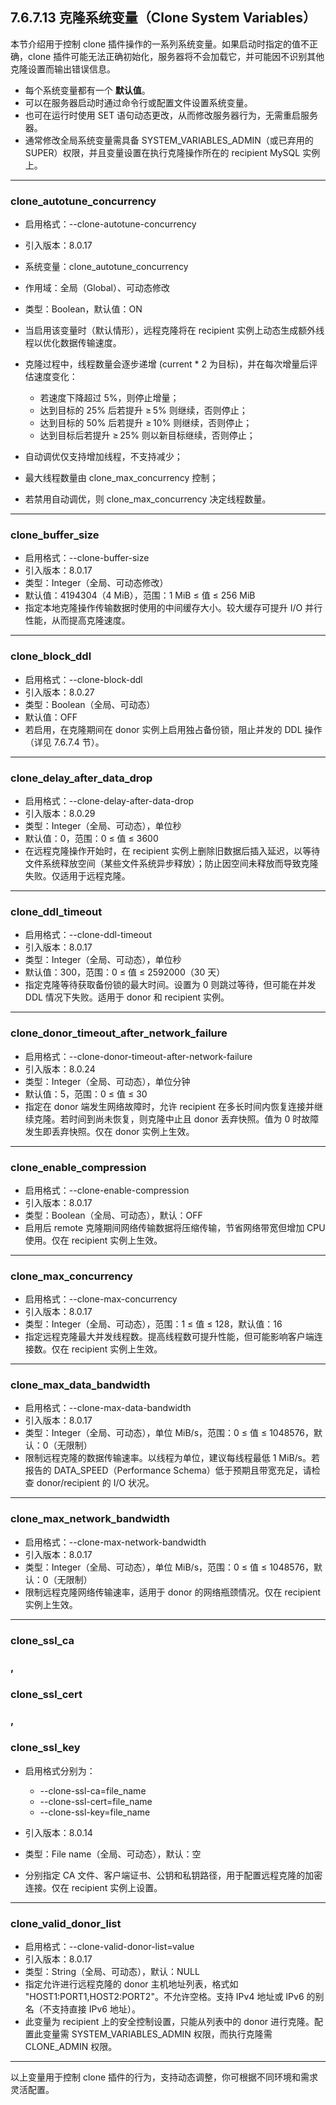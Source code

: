 

## **7.6.7.13 克隆系统变量（Clone System Variables）**





本节介绍用于控制 clone 插件操作的一系列系统变量。如果启动时指定的值不正确，clone 插件可能无法正确初始化，服务器将不会加载它，并可能因不识别其他克隆设置而输出错误信息。



- 每个系统变量都有一个 **默认值**。
- 可以在服务器启动时通过命令行或配置文件设置系统变量。
- 也可在运行时使用 SET 语句动态更改，从而修改服务器行为，无需重启服务器。
- 通常修改全局系统变量需具备 SYSTEM_VARIABLES_ADMIN（或已弃用的 SUPER）权限，并且变量设置在执行克隆操作所在的 recipient MySQL 实例上。





------





### **clone_autotune_concurrency**





- 启用格式：--clone-autotune-concurrency

- 引入版本：8.0.17

- 系统变量：clone_autotune_concurrency

- 作用域：全局（Global）、可动态修改

- 类型：Boolean，默认值：ON

- 当启用该变量时（默认情形），远程克隆将在 recipient 实例上动态生成额外线程以优化数据传输速度。

- 克隆过程中，线程数量会逐步递增 (current * 2 为目标)，并在每次增量后评估速度变化：

  

  - 若速度下降超过 5%，则停止增量；
  - 达到目标的 25% 后若提升 ≥ 5% 则继续，否则停止；
  - 达到目标的 50% 后若提升 ≥ 10% 则继续，否则停止；
  - 达到目标后若提升 ≥ 25% 则以新目标继续，否则停止；

  

- 自动调优仅支持增加线程，不支持减少；

- 最大线程数量由 clone_max_concurrency 控制；

- 若禁用自动调优，则 clone_max_concurrency 决定线程数量。





------





### **clone_buffer_size**





- 启用格式：--clone-buffer-size
- 引入版本：8.0.17
- 类型：Integer（全局、可动态修改）
- 默认值：4194304（4 MiB），范围：1 MiB ≤ 值 ≤ 256 MiB
- 指定本地克隆操作传输数据时使用的中间缓存大小。较大缓存可提升 I/O 并行性能，从而提高克隆速度。





------





### **clone_block_ddl**





- 启用格式：--clone-block-ddl
- 引入版本：8.0.27
- 类型：Boolean（全局、可动态）
- 默认值：OFF
- 若启用，在克隆期间在 donor 实例上启用独占备份锁，阻止并发的 DDL 操作（详见 7.6.7.4 节）。





------





### **clone_delay_after_data_drop**





- 启用格式：--clone-delay-after-data-drop
- 引入版本：8.0.29
- 类型：Integer（全局、可动态），单位秒
- 默认值：0，范围：0 ≤ 值 ≤ 3600
- 在远程克隆操作开始时，在 recipient 实例上删除旧数据后插入延迟，以等待文件系统释放空间（某些文件系统异步释放）；防止因空间未释放而导致克隆失败。仅适用于远程克隆。





------





### **clone_ddl_timeout**





- 启用格式：--clone-ddl-timeout
- 引入版本：8.0.17
- 类型：Integer（全局、可动态），单位秒
- 默认值：300，范围：0 ≤ 值 ≤ 2592000（30 天）
- 指定克隆等待获取备份锁的最大时间。设置为 0 则跳过等待，但可能在并发 DDL 情况下失败。适用于 donor 和 recipient 实例。





------





### **clone_donor_timeout_after_network_failure**





- 启用格式：--clone-donor-timeout-after-network-failure
- 引入版本：8.0.24
- 类型：Integer（全局、可动态），单位分钟
- 默认值：5，范围：0 ≤ 值 ≤ 30
- 指定在 donor 端发生网络故障时，允许 recipient 在多长时间内恢复连接并继续克隆。若时间到尚未恢复，则克隆中止且 donor 丢弃快照。值为 0 时故障发生即丢弃快照。仅在 donor 实例上生效。





------





### **clone_enable_compression**





- 启用格式：--clone-enable-compression
- 引入版本：8.0.17
- 类型：Boolean（全局、可动态），默认：OFF
- 启用后 remote 克隆期间网络传输数据将压缩传输，节省网络带宽但增加 CPU 使用。仅在 recipient 实例上生效。





------





### **clone_max_concurrency**





- 启用格式：--clone-max-concurrency
- 引入版本：8.0.17
- 类型：Integer（全局、可动态），范围：1 ≤ 值 ≤ 128，默认值：16
- 指定远程克隆最大并发线程数。提高线程数可提升性能，但可能影响客户端连接数。仅在 recipient 实例上生效。





------





### **clone_max_data_bandwidth**





- 启用格式：--clone-max-data-bandwidth
- 引入版本：8.0.17
- 类型：Integer（全局、可动态），单位 MiB/s，范围：0 ≤ 值 ≤ 1048576，默认：0（无限制）
- 限制远程克隆的数据传输速率。以线程为单位，建议每线程最低 1 MiB/s。若报告的 DATA_SPEED（Performance Schema）低于预期且带宽充足，请检查 donor/recipient 的 I/O 状况。





------





### **clone_max_network_bandwidth**





- 启用格式：--clone-max-network-bandwidth
- 引入版本：8.0.17
- 类型：Integer（全局、可动态），单位 MiB/s，范围：0 ≤ 值 ≤ 1048576，默认：0（无限制）
- 限制远程克隆网络传输速率，适用于 donor 的网络瓶颈情况。仅在 recipient 实例上生效。





------





### **clone_ssl_ca**

### **,** 

### **clone_ssl_cert**

### **,** 

### **clone_ssl_key**





- 启用格式分别为：

  

  - --clone-ssl-ca=file_name
  - --clone-ssl-cert=file_name
  - --clone-ssl-key=file_name

  

- 引入版本：8.0.14

- 类型：File name（全局、可动态），默认：空

- 分别指定 CA 文件、客户端证书、公钥和私钥路径，用于配置远程克隆的加密连接。仅在 recipient 实例上设置。





------





### **clone_valid_donor_list**





- 启用格式：--clone-valid-donor-list=value
- 引入版本：8.0.17
- 类型：String（全局、可动态），默认：NULL
- 指定允许进行远程克隆的 donor 主机地址列表，格式如 "HOST1:PORT1,HOST2:PORT2"。不允许空格。支持 IPv4 地址或 IPv6 的别名（不支持直接 IPv6 地址）。
- 此变量为 recipient 上的安全控制设置，只能从列表中的 donor 进行克隆。配置此变量需 SYSTEM_VARIABLES_ADMIN 权限，而执行克隆需 CLONE_ADMIN 权限。





------



以上变量用于控制 clone 插件的行为，支持动态调整，你可根据不同环境和需求灵活配置。